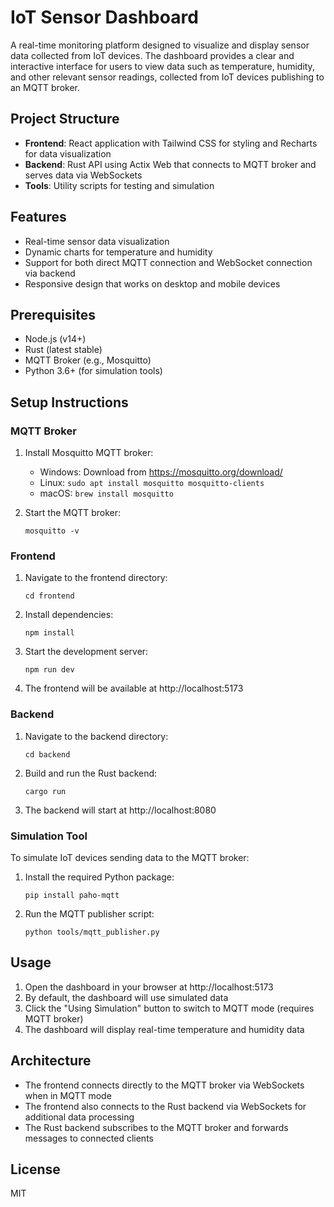 # IoT Sensor Dashboard

A real-time monitoring platform designed to visualize and display sensor data collected from IoT devices. The dashboard provides a clear and interactive interface for users to view data such as temperature, humidity, and other relevant sensor readings, collected from IoT devices publishing to an MQTT broker.

## Project Structure

- **Frontend**: React application with Tailwind CSS for styling and Recharts for data visualization
- **Backend**: Rust API using Actix Web that connects to MQTT broker and serves data via WebSockets
- **Tools**: Utility scripts for testing and simulation

## Features

- Real-time sensor data visualization
- Dynamic charts for temperature and humidity
- Support for both direct MQTT connection and WebSocket connection via backend
- Responsive design that works on desktop and mobile devices

## Prerequisites

- Node.js (v14+)
- Rust (latest stable)
- MQTT Broker (e.g., Mosquitto)
- Python 3.6+ (for simulation tools)

## Setup Instructions

### MQTT Broker

1. Install Mosquitto MQTT broker:
   - Windows: Download from https://mosquitto.org/download/
   - Linux: `sudo apt install mosquitto mosquitto-clients`
   - macOS: `brew install mosquitto`

2. Start the MQTT broker:
   ```
   mosquitto -v
   ```

### Frontend

1. Navigate to the frontend directory:
   ```
   cd frontend
   ```

2. Install dependencies:
   ```
   npm install
   ```

3. Start the development server:
   ```
   npm run dev
   ```

4. The frontend will be available at http://localhost:5173

### Backend

1. Navigate to the backend directory:
   ```
   cd backend
   ```

2. Build and run the Rust backend:
   ```
   cargo run
   ```

3. The backend will start at http://localhost:8080

### Simulation Tool

To simulate IoT devices sending data to the MQTT broker:

1. Install the required Python package:
   ```
   pip install paho-mqtt
   ```

2. Run the MQTT publisher script:
   ```
   python tools/mqtt_publisher.py
   ```

## Usage

1. Open the dashboard in your browser at http://localhost:5173
2. By default, the dashboard will use simulated data
3. Click the "Using Simulation" button to switch to MQTT mode (requires MQTT broker)
4. The dashboard will display real-time temperature and humidity data

## Architecture

- The frontend connects directly to the MQTT broker via WebSockets when in MQTT mode
- The frontend also connects to the Rust backend via WebSockets for additional data processing
- The Rust backend subscribes to the MQTT broker and forwards messages to connected clients

## License

MIT

